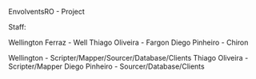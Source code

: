 EnvolventsRO - Project

Staff:

Wellington Ferraz - Well
Thiago Oliveira - Fargon
Diego Pinheiro - Chiron

Wellington - Scripter/Mapper/Sourcer/Database/Clients
Thiago Oliveira - Scripter/Mapper
Diego Pinheiro - Sourcer/Database/Clients
